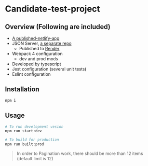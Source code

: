 # Candidate-test-project

## Overview (Following are included)

- [A published-netlify-app](https://bespoke-clafoutis-1f2aac.netlify.app/)
- JSON Server, [a separate repo](https://github.com/Namozbey/candidate-test-project)
  - Published to [Render](https://dashboard.render.com/)
- Webpack 4 configuration
  - dev and prod mods
- Developed by typescript
- Jest configuration (several unit tests)
- Eslint configuration

## Installation

```bash
npm i
```

## Usage

```bash
# To run development vesion
npm run start:dev
```

```bash
# To build for production
npm run built:prod
```

> In order to Pagination work, there should be more than 12 items (default limit is 12)
